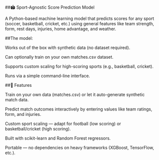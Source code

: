 ##🏟️ Sport-Agnostic Score Prediction Model

A Python-based machine learning model that predicts scores for any sport (soccer, basketball, cricket, etc.) using general features like team strength, form, rest days, injuries, home advantage, and weather.

##The model:

Works out of the box with synthetic data (no dataset required).

Can optionally train on your own matches.csv dataset.

Supports custom scaling for high-scoring sports (e.g., basketball, cricket).

Runs via a simple command-line interface.

##🚀 Features

Train on your own data (matches.csv) or let it auto-generate synthetic match data.

Predict match outcomes interactively by entering values like team ratings, form, and injuries.

Custom sport scaling — adapt for football (low scoring) or basketball/cricket (high scoring).

Built with scikit-learn and Random Forest regressors.

Portable — no dependencies on heavy frameworks (XGBoost, TensorFlow, etc.).
